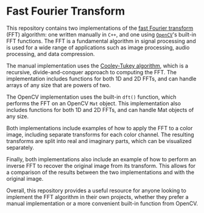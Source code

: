 # Fast Fourier Transform
This repository contains two implementations of the [fast Fourier transform](http://www.librow.com/articles/article-10) (FFT) algorithm: one written manually in `C++`, and one using [`OpenCV`](https://opencv.org/)'s built-in FFT functions. The FFT is a fundamental algorithm in signal processing and is used for a wide range of applications such as image processing, audio processing, and data compression.

The manual implementation uses the [Cooley-Tukey algorithm](https://en.wikipedia.org/wiki/Cooley%E2%80%93Tukey_FFT_algorithm), which is a recursive, divide-and-conquer approach to computing the FFT. The implementation includes functions for both 1D and 2D FFTs, and can handle arrays of any size that are powers of two.

The OpenCV implementation uses the built-in `dft()` function, which performs the FFT on an OpenCV `Mat` object. This implementation also includes functions for both 1D and 2D FFTs, and can handle Mat objects of any size.

Both implementations include examples of how to apply the FFT to a color image, including separate transforms for each color channel. The resulting transforms are split into real and imaginary parts, which can be visualized separately.

Finally, both implementations also include an example of how to perform an inverse FFT to recover the original image from its transform. This allows for a comparison of the results between the two implementations and with the original image.

Overall, this repository provides a useful resource for anyone looking to implement the FFT algorithm in their own projects, whether they prefer a manual implementation or a more convenient built-in function from OpenCV.
